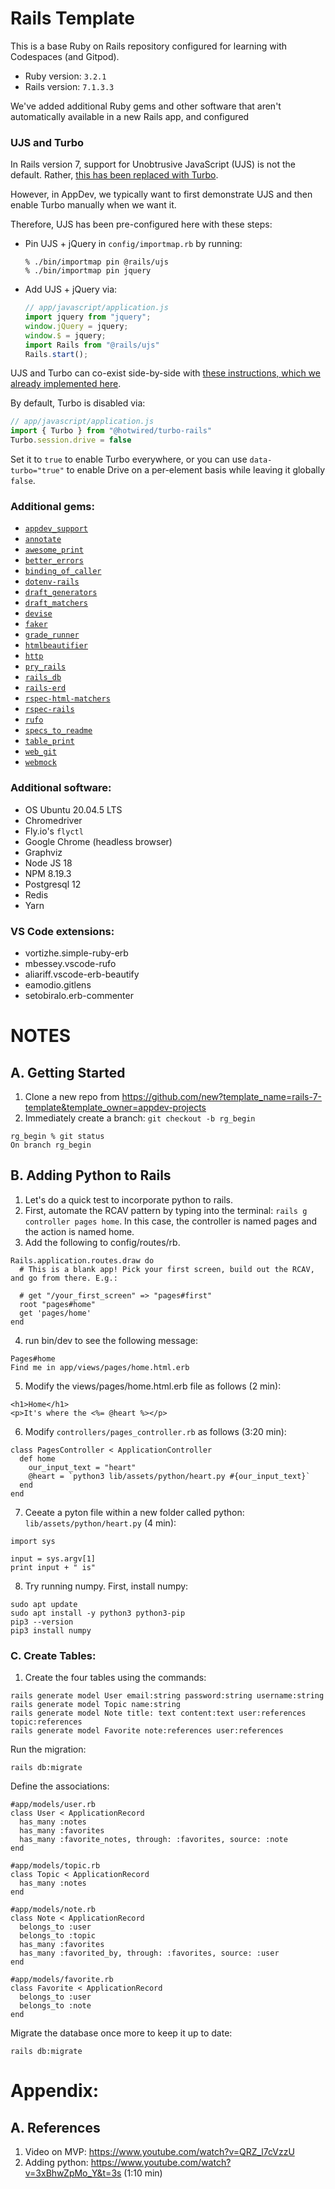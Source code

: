 # Rails Template

This is a base Ruby on Rails repository configured for learning with Codespaces (and Gitpod).

- Ruby version: `3.2.1`
- Rails version: `7.1.3.3`


We've added additional Ruby gems and other software that aren't automatically available in a new Rails app, and configured 

### UJS and Turbo

In Rails version 7, support for Unobtrusive JavaScript (UJS) is not the default. Rather, [this has been replaced with Turbo](https://guides.rubyonrails.org/working_with_javascript_in_rails.html#turbo).

However, in AppDev, we typically want to first demonstrate UJS and then enable Turbo manually when we want it.

Therefore, UJS has been pre-configured here with these steps: 

- Pin UJS + jQuery in `config/importmap.rb` by running:

    ```
    % ./bin/importmap pin @rails/ujs
    % ./bin/importmap pin jquery
    ```

- Add UJS + jQuery via:

    ```js
    // app/javascript/application.js
    import jquery from "jquery";
    window.jQuery = jquery;
    window.$ = jquery;
    import Rails from "@rails/ujs"
    Rails.start();
    ```

UJS and Turbo can co-exist side-by-side with [these instructions, which we already implemented here](https://github.com/hotwired/turbo-rails/blob/main/UPGRADING.md#upgrading-from-rails-ujs--turbolinks-to-turbo).

By default, Turbo is disabled via:

```js
// app/javascript/application.js
import { Turbo } from "@hotwired/turbo-rails"
Turbo.session.drive = false
```

Set it to `true` to enable Turbo everywhere, or you can use `data-turbo="true"` to enable Drive on a per-element basis while leaving it globally `false`.

### Additional gems:

- [`appdev_support`](https://github.com/firstdraft/appdev_support)
- [`annotate`](https://github.com/ctran/annotate_models)
- [`awesome_print`](https://github.com/awesome-print/awesome_print)
- [`better_errors`](https://github.com/BetterErrors/better_errors)
- [`binding_of_caller`](https://github.com/banister/binding_of_caller)
- [`dotenv-rails`](https://github.com/bkeepers/dotenv)
- [`draft_generators`](https://github.com/firstdraft/draft_generators/)
- [`draft_matchers`](https://github.com/jelaniwoods/draft_matchers/)
- [`devise`](https://github.com/heartcombo/devise)
- [`faker`](https://github.com/faker-ruby/faker)
- [`grade_runner`](https://github.com/firstdraft/grade_runner/)
- [`htmlbeautifier`](https://github.com/threedaymonk/htmlbeautifier/)
- [`http`](https://github.com/httprb/http)
- [`pry_rails`](https://github.com/pry/pry-rails)
- [`rails_db`](https://github.com/igorkasyanchuk/rails_db)
- [`rails-erd`](https://github.com/voormedia/rails-erd)
- [`rspec-html-matchers`](https://github.com/kucaahbe/rspec-html-matchers)
- [`rspec-rails`](https://github.com/rspec/rspec-rails)
- [`rufo`](https://github.com/ruby-formatter/rufo)
- [`specs_to_readme`](https://github.com/firstdraft/specs_to_readme)
- [`table_print`](https://github.com/arches/table_print)
- [`web_git`](https://github.com/firstdraft/web_git)
- [`webmock`](https://github.com/bblimke/webmock)

### Additional software:
- OS Ubuntu 20.04.5 LTS
- Chromedriver
- Fly.io's `flyctl`
- Google Chrome (headless browser)
- Graphviz
- Node JS 18
- NPM 8.19.3
- Postgresql 12
- Redis
- Yarn

### VS Code extensions:
- vortizhe.simple-ruby-erb
- mbessey.vscode-rufo
- aliariff.vscode-erb-beautify
- eamodio.gitlens
- setobiralo.erb-commenter

# NOTES

## A. Getting Started
1. Clone a new repo from https://github.com/new?template_name=rails-7-template&template_owner=appdev-projects 
2. Immediately create a branch: `git checkout -b rg_begin`

```
rg_begin % git status
On branch rg_begin
```

## B. Adding Python to Rails

1. Let's do a quick test to incorporate python to rails.
2. First, automate the RCAV pattern by typing into the terminal: `rails g controller pages home`. In this case, the controller is named pages and the action is named home.
3. Add the following to config/routes/rb.
```
Rails.application.routes.draw do
  # This is a blank app! Pick your first screen, build out the RCAV, and go from there. E.g.:

  # get "/your_first_screen" => "pages#first"
  root "pages#home"
  get 'pages/home'
end
```
4. run bin/dev to see the following message:
```
Pages#home
Find me in app/views/pages/home.html.erb
```
5. Modify the views/pages/home.html.erb file as follows (2 min):

```
<h1>Home</h1>
<p>It's where the <%= @heart %></p>
````

6. Modify `controllers/pages_controller.rb` as follows (3:20 min):

```
class PagesController < ApplicationController
  def home
    our_input_text = "heart"
    @heart = `python3 lib/assets/python/heart.py #{our_input_text}`
  end
end
```

7. Ceeate a pyton file within a new folder called python: `lib/assets/python/heart.py` (4 min):

```
import sys

input = sys.argv[1]
print input + " is"
```

8. Try running numpy. First, install numpy:

```
sudo apt update
sudo apt install -y python3 python3-pip
pip3 --version
pip3 install numpy
```

### C. Create Tables:

1. Create the four tables using the commands:

```
rails generate model User email:string password:string username:string  
rails generate model Topic name:string
rails generate model Note title: text content:text user:references topic:references
rails generate model Favorite note:references user:references
```

Run the migration:

```
rails db:migrate
```

Define the associations:

```
#app/models/user.rb
class User < ApplicationRecord
  has_many :notes
  has_many :favorites
  has_many :favorite_notes, through: :favorites, source: :note
end

#app/models/topic.rb
class Topic < ApplicationRecord
  has_many :notes
end

#app/models/note.rb
class Note < ApplicationRecord
  belongs_to :user
  belongs_to :topic
  has_many :favorites
  has_many :favorited_by, through: :favorites, source: :user
end

#app/models/favorite.rb
class Favorite < ApplicationRecord
  belongs_to :user
  belongs_to :note
end
```

Migrate the database once more to keep it up to date:

```
rails db:migrate
```

# Appendix:

## A. References
1. Video on MVP: https://www.youtube.com/watch?v=QRZ_l7cVzzU
2. Adding python: https://www.youtube.com/watch?v=3xBhwZpMo_Y&t=3s (1:10 min)

